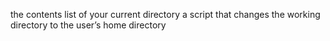  the contents list of your current directory
 a script that changes the working directory to the user’s home directory
